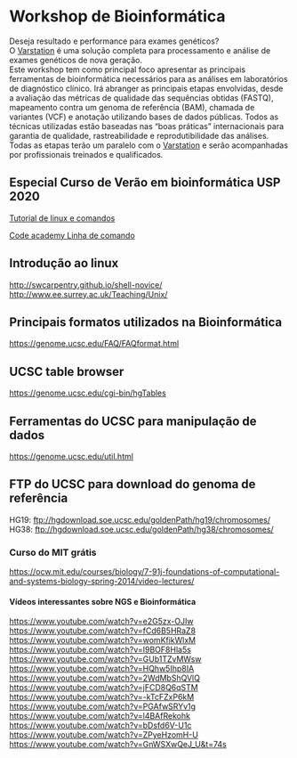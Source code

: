 # Workshop de Bioinformática
Deseja resultado e performance para exames genéticos?</br>
O [Varstation](http://varstation.com) é uma solução completa para processamento e análise de exames genéticos de nova geração.</br>
Este workshop tem como principal foco apresentar as principais ferramentas de bioinformática necessários para as análises em laboratórios de diagnóstico clínico. 
Irá abranger as principais etapas envolvidas, desde a avaliação das métricas de qualidade das sequências obtidas (FASTQ), mapeamento contra um genoma de referência (BAM), chamada de variantes (VCF) e anotação utilizando bases de dados públicas.
Todos as técnicas utilizadas estão baseadas nas “boas práticas” internacionais para garantia de qualidade, rastreabilidade e reprodutibilidade das análises. 
Todas as etapas terão um paralelo com o [Varstation](http://varstation.com) e serão acompanhadas por profissionais treinados e qualificados.

## Especial Curso de Verão em bioinformática USP 2020
[Tutorial de linux e comandos](https://mindmajix.com/linux-tutorial)

[Code academy Linha de comando](https://www.codecademy.com/learn/learn-the-command-line)

## Introdução ao linux
http://swcarpentry.github.io/shell-novice/ </br>
http://www.ee.surrey.ac.uk/Teaching/Unix/

## Principais formatos utilizados na Bioinformática
https://genome.ucsc.edu/FAQ/FAQformat.html

## UCSC table browser
https://genome.ucsc.edu/cgi-bin/hgTables

## Ferramentas do UCSC para manipulação de dados
https://genome.ucsc.edu/util.html

## FTP do UCSC para download do genoma de referência
HG19: ftp://hgdownload.soe.ucsc.edu/goldenPath/hg19/chromosomes/<br/>
HG38: ftp://hgdownload.soe.ucsc.edu/goldenPath/hg38/chromosomes/

### Curso do MIT grátis
https://ocw.mit.edu/courses/biology/7-91j-foundations-of-computational-and-systems-biology-spring-2014/video-lectures/

#### Vídeos interessantes sobre NGS e Bioinformática
https://www.youtube.com/watch?v=e2G5zx-OJIw <br/>
https://www.youtube.com/watch?v=fCd6B5HRaZ8 <br/>
https://www.youtube.com/watch?v=womKfikWlxM <br/>
https://www.youtube.com/watch?v=I9BOF8Hla5s <br/>
https://www.youtube.com/watch?v=GUb1TZvMWsw <br/>
https://www.youtube.com/watch?v=HQhw5Ihp8IA <br/>
https://www.youtube.com/watch?v=2WdMbShQVlQ <br/>
https://www.youtube.com/watch?v=jFCD8Q6qSTM <br/>
https://www.youtube.com/watch?v=-kTcFZxP6kM <br/>
https://www.youtube.com/watch?v=PGAfwSRYv1g <br/>
https://www.youtube.com/watch?v=l4BAfRekohk <br/>
https://www.youtube.com/watch?v=bDsfd6V-U1c <br/>
https://www.youtube.com/watch?v=ZPyeHzomH-U <br/>
https://www.youtube.com/watch?v=GnWSXwQeJ_U&t=74s <br/>
